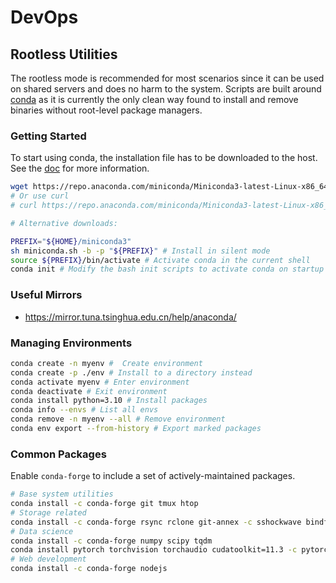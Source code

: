 # DevOps

## Rootless Utilities
The rootless mode is recommended for most scenarios since it can be used on shared servers and does no harm to the system.
Scripts are built around [conda](https://conda.io) as it is currently the only clean way found to install and remove binaries without root-level package managers.

### Getting Started
To start using conda, the installation file has to be downloaded to the host.
See the [doc](https://docs.conda.io/en/latest/miniconda.html) for more information.

```bash
wget https://repo.anaconda.com/miniconda/Miniconda3-latest-Linux-x86_64.sh -O miniconda.sh
# Or use curl
# curl https://repo.anaconda.com/miniconda/Miniconda3-latest-Linux-x86_64.sh > miniconda.sh

# Alternative downloads:

PREFIX="${HOME}/miniconda3"
sh miniconda.sh -b -p "${PREFIX}" # Install in silent mode
source ${PREFIX}/bin/activate # Activate conda in the current shell
conda init # Modify the bash init scripts to activate conda on startup
```

### Useful Mirrors

* https://mirror.tuna.tsinghua.edu.cn/help/anaconda/

### Managing Environments

```bash
conda create -n myenv #  Create environment
conda create -p ./env # Install to a directory instead
conda activate myenv # Enter environment
conda deactivate # Exit environment
conda install python=3.10 # Install packages
conda info --envs # List all envs
conda remove -n myenv --all # Remove environment
conda env export --from-history # Export marked packages
```

### Common Packages

Enable `conda-forge` to include a set of actively-maintained packages.

```bash
# Base system utilities
conda install -c conda-forge git tmux htop
# Storage related
conda install -c conda-forge rsync rclone git-annex -c sshockwave bindfs gocryptfs lux
# Data science
conda install -c conda-forge numpy scipy tqdm
conda install pytorch torchvision torchaudio cudatoolkit=11.3 -c pytorch
# Web development
conda install -c conda-forge nodejs
```
